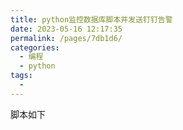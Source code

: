 ```yaml
---
title: python监控数据库脚本并发送钉钉告警
date: 2023-05-16 12:17:35
permalink: /pages/7db1d6/
categories:
  - 编程
  - python
tags:
  - 
---
```


脚本如下

```python

```

